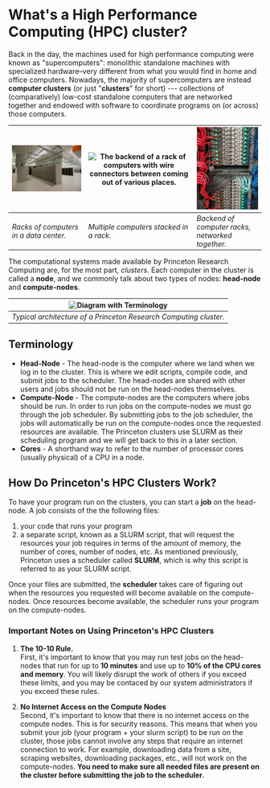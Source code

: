 # What's a High Performance Computing (HPC) cluster?

Back in the day, the machines used for high performance computing were known as "supercomputers": monolithic standalone machines
with specialized hardware–very different from what you would find in
home and office computers. Nowadays, the majority of supercomputers
are instead **computer clusters** (or just "**clusters**" for short) ---
collections of (comparatively) low-cost standalone computers that are
networked together and endowed with software to coordinate programs on
(or across) those computers.

| <img src="images/hpcrc_openhouse_20111129_fac_2475.jpg" alt="Racks of computers that make up a supercomputer." width="400"/>| <img src="images/hpcrc_nodes.jpg" alt="The backend of a rack of computers with wire connectors between coming out of various places." width="400"/> | <img src="images/connections_byKevinAbbey_20210519_a.jpg" alt="The backend of a rack of computers with wire connectors between coming out of various places." width="325"/>|
|----|----|----|
| *Racks of computers in a data center.* | *Multiple computers stacked in a rack.* | *Backend of computer racks, networked together.*|

<!---

<figure>
  <img src="https://upload.wikimedia.org/wikipedia/commons/2/29/Virginia_tech_xserve_cluster.jpg" alt="Racks of computers that make up a supercomputer." width="300"/>
  <figcaption>Racks of computers in a data center.</figcaption>
</figure>

<br/>

<figure>
  <img src="connections_byKevinAbbey_20210519_a.jpg" alt="The backend of a rack of computers with wire connectors between coming out of various places." width="300"/>
  <figcaption>Backend of computer racks.</figcaption>
</figure>

--->

The computational systems made available by Princeton Research
Computing are, for the most part, *clusters*.  Each computer in the
cluster is called a **node**, and we commonly talk about two types of nodes: **head-node** and **compute-nodes**.

|![Diagram with Terminology](images/beowulf.png)|
|:--:|
|*Typical architecture of a Princeton Research Computing cluster.*|

## Terminology

* **Head-Node** - The head-node is the computer where we land when we log in to the cluster. This is where we edit scripts, compile code, and submit jobs to the scheduler. The head-nodes are shared with other users and jobs should not be run on the head-nodes themselves.
* **Compute-Node** - The compute-nodes are the computers where jobs should be run. In order to run jobs on the compute-nodes we must go through the job scheduler. By submitting jobs to the job scheduler, the jobs will automatically be run on the compute-nodes once the requested resources are available. The Princeton clusters use SLURM as their scheduling program and we will get back to this in a later section.
* **Cores** - A shorthand way to refer to the number of processor cores (usually physical) of a CPU in a node.

## How Do Princeton's HPC Clusters Work?

To have your program run on the clusters, you can start a **job** on the head-node. A job consists of the the following files:
1. your code that runs your program
2. a separate script, known as a SLURM script, that will request the resources your job requires in terms of the amount of memory, the number of cores, number of nodes, etc. As mentioned previously, Princeton uses a scheduler called **SLURM**, which is why this script is referred to as your SLURM script.

Once your files are submitted, the **scheduler** takes care of figuring out when the resources you requested will become available on the compute-nodes. Once resources become available, the scheduler runs your program on the compute-nodes.

### Important Notes on Using Princeton's HPC Clusters

1. **The 10-10 Rule.**  
First, it's important to know that you may run test jobs on the head-nodes that run for up to **10 minutes** and use up to **10% of the CPU cores and memory**. You will likely disrupt the work of others if you exceed these limits, and you may be contaced by our system administrators if you exceed these rules.

2. **No Internet Access on the Compute Nodes**  
Second, it's important to know that there is no internet access on the compute nodes. This is for security reasons. This means that when you submit your job (your program + your slurm script) to be run on the cluster, those jobs cannot involve any steps that require an internet connection to work. For example, downloading data from a site, scraping websites, downloading packages, etc., will not work on the compute-nodes. **You need to make sure all needed files are present on the cluster before submitting the job to the scheduler.**
